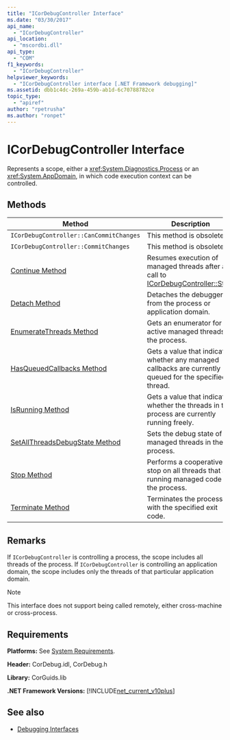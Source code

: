 ```yaml
---
title: "ICorDebugController Interface"
ms.date: "03/30/2017"
api_name: 
  - "ICorDebugController"
api_location: 
  - "mscordbi.dll"
api_type: 
  - "COM"
f1_keywords: 
  - "ICorDebugController"
helpviewer_keywords: 
  - "ICorDebugController interface [.NET Framework debugging]"
ms.assetid: dbb1c4dc-269a-459b-ab1d-6c70788782ce
topic_type: 
  - "apiref"
author: "rpetrusha"
ms.author: "ronpet"
---
```

# ICorDebugController Interface

Represents a scope, either a <xref:System.Diagnostics.Process> or an <xref:System.AppDomain>, in which code execution context can be controlled.  
  
## Methods  
  
|Method|Description|  
|------------|-----------------|  
|`ICorDebugController::CanCommitChanges`|This method is obsolete.|  
|`ICorDebugController::CommitChanges`|This method is obsolete.|  
|[Continue Method](../../../../docs/framework/unmanaged-api/debugging/icordebugcontroller-continue-method.md)|Resumes execution of managed threads after a call to [ICorDebugController::Stop](../../../../docs/framework/unmanaged-api/debugging/icordebugcontroller-stop-method.md).|  
|[Detach Method](../../../../docs/framework/unmanaged-api/debugging/icordebugcontroller-detach-method.md)|Detaches the debugger from the process or application domain.|  
|[EnumerateThreads Method](../../../../docs/framework/unmanaged-api/debugging/icordebugcontroller-enumeratethreads-method.md)|Gets an enumerator for the active managed threads in the process.|  
|[HasQueuedCallbacks Method](../../../../docs/framework/unmanaged-api/debugging/icordebugcontroller-hasqueuedcallbacks-method.md)|Gets a value that indicates whether any managed callbacks are currently queued for the specified thread.|  
|[IsRunning Method](../../../../docs/framework/unmanaged-api/debugging/icordebugcontroller-isrunning-method.md)|Gets a value that indicates whether the threads in the process are currently running freely.|  
|[SetAllThreadsDebugState Method](../../../../docs/framework/unmanaged-api/debugging/icordebugcontroller-setallthreadsdebugstate-method.md)|Sets the debug state of all managed threads in the process.|  
|[Stop Method](../../../../docs/framework/unmanaged-api/debugging/icordebugcontroller-stop-method.md)|Performs a cooperative stop on all threads that are running managed code in the process.|  
|[Terminate Method](../../../../docs/framework/unmanaged-api/debugging/icordebugcontroller-terminate-method.md)|Terminates the process with the specified exit code.|  
  
## Remarks  
 If `ICorDebugController` is controlling a process, the scope includes all threads of the process. If `ICorDebugController` is controlling an application domain, the scope includes only the threads of that particular application domain.  
  
> [!NOTE]
>  This interface does not support being called remotely, either cross-machine or cross-process.  
  
## Requirements  
 **Platforms:** See [System Requirements](../../../../docs/framework/get-started/system-requirements.md).  
  
 **Header:** CorDebug.idl, CorDebug.h  
  
 **Library:** CorGuids.lib  
  
 **.NET Framework Versions:** [!INCLUDE[net_current_v10plus](../../../../includes/net-current-v10plus-md.md)]  
  
## See also

- [Debugging Interfaces](../../../../docs/framework/unmanaged-api/debugging/debugging-interfaces.md)
